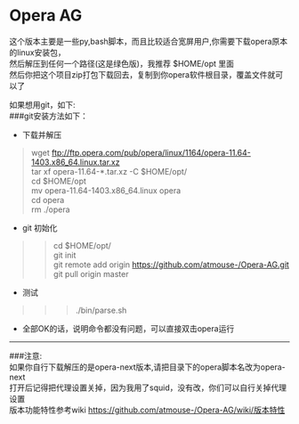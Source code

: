 Opera AG  
=========================

这个版本主要是一些py,bash脚本，而且比较适合宽屏用户,你需要下载opera原本的linux安装包，  
然后解压到任何一个路径(这是绿色版)，我推荐 $HOME/opt 里面  
然后你把这个项目zip打包下载回去，复制到你opera软件根目录，覆盖文件就可以了  
  
如果想用git，如下:  
###git安装方法如下：  
+ 下载并解压  
> wget ftp://ftp.opera.com/pub/opera/linux/1164/opera-11.64-1403.x86_64.linux.tar.xz  
> tar xf opera-11.64-*.tar.xz -C $HOME/opt/  
> cd $HOME/opt  
> mv opera-11.64-1403.x86_64.linux opera  
> cd opera  
> rm ./opera  
+ git 初始化  
>> cd $HOME/opt/  
>> git init  
>> git remote add origin https://github.com/atmouse-/Opera-AG.git  
>> git pull origin master  
+ 测试  
>>> ./bin/parse.sh  
+ 全部OK的话，说明命令都没有问题，可以直接双击opera运行  

*****************************
###注意:  
如果你自行下载解压的是opera-next版本,请把目录下的opera脚本名改为opera-next  
打开后记得把代理设置关掉，因为我用了squid，没有改，你们可以自行关掉代理设置  
版本功能特性参考wiki <https://github.com/atmouse-/Opera-AG/wiki/版本特性>
